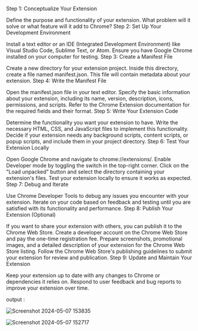 Step 1: Conceptualize Your Extension

Define the purpose and functionality of your extension. What problem will it solve or what feature will it add to Chrome?
Step 2: Set Up Your Development Environment

Install a text editor or an IDE (Integrated Development Environment) like Visual Studio Code, Sublime Text, or Atom.
Ensure you have Google Chrome installed on your computer for testing.
Step 3: Create a Manifest File

Create a new directory for your extension project.
Inside this directory, create a file named manifest.json. This file will contain metadata about your extension.
Step 4: Write the Manifest File

Open the manifest.json file in your text editor.
Specify the basic information about your extension, including its name, version, description, icons, permissions, and scripts. Refer to the Chrome Extension documentation for the required fields and their format.
Step 5: Write Your Extension Code

Determine the functionality you want your extension to have.
Write the necessary HTML, CSS, and JavaScript files to implement this functionality.
Decide if your extension needs any background scripts, content scripts, or popup scripts, and include them in your project directory.
Step 6: Test Your Extension Locally

Open Google Chrome and navigate to chrome://extensions/.
Enable Developer mode by toggling the switch in the top-right corner.
Click on the "Load unpacked" button and select the directory containing your extension's files.
Test your extension locally to ensure it works as expected.
Step 7: Debug and Iterate

Use Chrome Developer Tools to debug any issues you encounter with your extension.
Iterate on your code based on feedback and testing until you are satisfied with its functionality and performance.
Step 8: Publish Your Extension (Optional)

If you want to share your extension with others, you can publish it to the Chrome Web Store.
Create a developer account on the Chrome Web Store and pay the one-time registration fee.
Prepare screenshots, promotional images, and a detailed description of your extension for the Chrome Web Store listing.
Follow the Chrome Web Store's publishing guidelines to submit your extension for review and publication.
Step 9: Update and Maintain Your Extension

Keep your extension up to date with any changes to Chrome or dependencies it relies on.
Respond to user feedback and bug reports to improve your extension over time.



output :












![Screenshot 2024-05-07 153835](https://github.com/vignesh2oo3/calculator-extension/assets/169079078/96a2cc88-2b4e-4c47-bee7-bdc4058922d0)


![Screenshot 2024-05-07 152717](https://github.com/vignesh2oo3/calculator-extension/assets/169079078/c1bdb50a-6d2e-441a-8dfd-58bbe66c0664)
